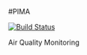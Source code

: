 #PIMA

[![Build Status](https://travis-ci.org/lubegamark/pima.svg?branch=master)](https://travis-ci.org/lubegamark/pima)

Air Quality Monitoring